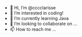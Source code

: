 - 👋 Hi, I’m @cccclarisse
- 👀 I’m interested in coding!
- 🌱 I’m currently learning Java
- 💞️ I’m looking to collaborate on ...
- 📫 How to reach me ...

<!---
cccclarisse/cccclarisse is a ✨ special ✨ repository because its `README.md` (this file) appears on your GitHub profile.
You can click the Preview link to take a look at your changes.
--->
